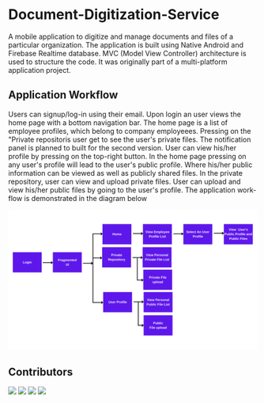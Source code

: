 # Document-Digitization-Service

A mobile application to digitize and manage documents and files of a particular organization. The application is built using Native Android and Firebase Realtime database. MVC (Model View Controller) architecture is used to structure the code. It was originally part of a multi-platform application project.

## **Application Workflow**<br />
Users can signup/log-in using their email. Upon login an user views the home page with a bottom navigation bar. The home page is a list of employee profiles, which belong to company employeees. Pressing on the "Private repositoris user get to see the user's private files. The notification panel is planned to built for the second version. User can view his/her profile by pressing on the top-right button. In the home page pressing on any user's profile will lead to the user's public profile. Where his/her public information can be viewed as well as publicly shared files. In the private repository, user can view and upload private files. User can upload and view his/her public files by going to the user's profile. The application work-flow is demonstrated in the diagram below

<img alt="Alt text" src="app_workflow.png">

## **Contributors**<br />

[![](https://github.com/MoshfiqueUddin.png?size=50)](https://github.com/MoshfiqueUddin)
[![](https://github.com/ifran-rahman.png?size=50)](https://github.com/ifran-rahman)
[![](https://github.com/Anan-Ghosh.png?size=50)](https://github.com/Anan-Ghosh)
[![](https://github.com/Spectre118.png?size=50)](https://github.com/Spectre118)
